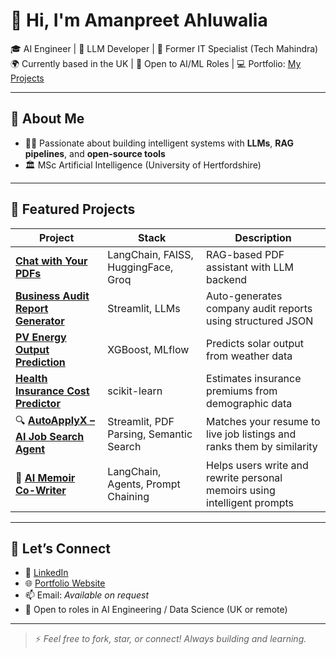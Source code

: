 # 👋 Hi, I'm Amanpreet Ahluwalia

🎓 AI Engineer | 🧠 LLM Developer | 💼 Former IT Specialist (Tech Mahindra)  
🌍 Currently based in the UK | 🎯 Open to AI/ML Roles | 💻 Portfolio: [My Projects](https://amanpreetsingh0071.github.io/Aman_portfolio)

---

## 🚀 About Me

- 👨‍💻 Passionate about building intelligent systems with **LLMs**, **RAG pipelines**, and **open-source tools**
- 🏛 MSc Artificial Intelligence (University of Hertfordshire)
---

## 📌 Featured Projects

| Project | Stack | Description |
|--------|-------|-------------|
| **[Chat with Your PDFs](https://chat-with-your-pdfs.streamlit.app/)** | LangChain, FAISS, HuggingFace, Groq | RAG-based PDF assistant with LLM backend |
| **[Business Audit Report Generator](https://audit-report-generator.streamlit.app/)** | Streamlit, LLMs | Auto-generates company audit reports using structured JSON |
| **[PV Energy Output Prediction](https://pv-output-predictor.streamlit.app/)** | XGBoost, MLflow | Predicts solar output from weather data |
| **[Health Insurance Cost Predictor](https://health-insurance-predictor.streamlit.app/)** | scikit-learn | Estimates insurance premiums from demographic data |
| 🔍 [**AutoApplyX – AI Job Search Agent**](https://autoapplyx-aman-007.streamlit.app/) | Streamlit, PDF Parsing, Semantic Search | Matches your resume to live job listings and ranks them by similarity |
| 📝 [**AI Memoir Co-Writer**](https://aimemoir.streamlit.app/) | LangChain, Agents, Prompt Chaining | Helps users write and rewrite personal memoirs using intelligent prompts |
---

## 💼 Let’s Connect

- 🔗 [LinkedIn](https://www.linkedin.com/in/aman-m-singh/)
- 🌐 [Portfolio Website](https://amanpreetsingh0071.github.io/Aman_portfolio/)
- 📫 Email: *Available on request*
- 📍 Open to roles in AI Engineering / Data Science (UK or remote)

---

> ⚡ *Feel free to fork, star, or connect! Always building and learning.*
